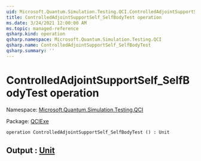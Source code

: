 ```yaml
---
uid: Microsoft.Quantum.Simulation.Testing.QCI.ControlledAdjointSupportSelf_SelfBodyTest
title: ControlledAdjointSupportSelf_SelfBodyTest operation
ms.date: 3/24/2021 12:00:00 AM
ms.topic: managed-reference
qsharp.kind: operation
qsharp.namespace: Microsoft.Quantum.Simulation.Testing.QCI
qsharp.name: ControlledAdjointSupportSelf_SelfBodyTest
qsharp.summary: ''
---
```


# ControlledAdjointSupportSelf_SelfBodyTest operation

Namespace: [Microsoft.Quantum.Simulation.Testing.QCI](xref:Microsoft.Quantum.Simulation.Testing.QCI)

Package: [QCIExe](https://nuget.org/packages/QCIExe)




```qsharp
operation ControlledAdjointSupportSelf_SelfBodyTest () : Unit
```


## Output : [Unit](xref:microsoft.quantum.lang-ref.unit)

